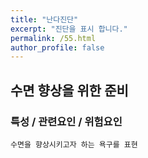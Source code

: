 ```yaml
---
title: "난다진단"
excerpt: "진단을 표시 합니다."
permalink: /55.html
author_profile: false
---
```

## 수면 향상을 위한 준비




### 특성 / 관련요인 / 위험요인

>                
    
    수면을 향상시키고자 하는 욕구를 표현

